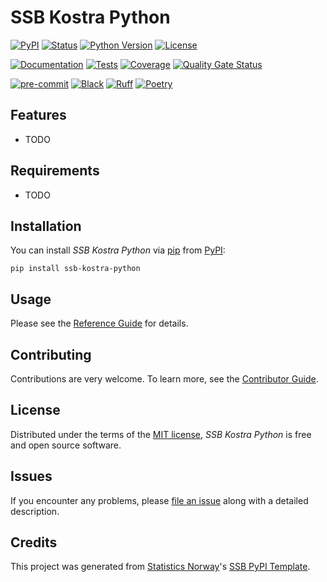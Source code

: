 # SSB Kostra Python

[![PyPI](https://img.shields.io/pypi/v/ssb-kostra-python.svg)][pypi status]
[![Status](https://img.shields.io/pypi/status/ssb-kostra-python.svg)][pypi status]
[![Python Version](https://img.shields.io/pypi/pyversions/ssb-kostra-python)][pypi status]
[![License](https://img.shields.io/pypi/l/ssb-kostra-python)][license]

[![Documentation](https://github.com/statisticsnorway/ssb-kostra-python/actions/workflows/docs.yml/badge.svg)][documentation]
[![Tests](https://github.com/statisticsnorway/ssb-kostra-python/actions/workflows/tests.yml/badge.svg)][tests]
[![Coverage](https://sonarcloud.io/api/project_badges/measure?project=statisticsnorway_ssb-kostra-python&metric=coverage)][sonarcov]
[![Quality Gate Status](https://sonarcloud.io/api/project_badges/measure?project=statisticsnorway_ssb-kostra-python&metric=alert_status)][sonarquality]

[![pre-commit](https://img.shields.io/badge/pre--commit-enabled-brightgreen?logo=pre-commit&logoColor=white)][pre-commit]
[![Black](https://img.shields.io/badge/code%20style-black-000000.svg)][black]
[![Ruff](https://img.shields.io/endpoint?url=https://raw.githubusercontent.com/astral-sh/ruff/main/assets/badge/v2.json)](https://github.com/astral-sh/ruff)
[![Poetry](https://img.shields.io/endpoint?url=https://python-poetry.org/badge/v0.json)][poetry]

[pypi status]: https://pypi.org/project/ssb-kostra-python/
[documentation]: https://statisticsnorway.github.io/ssb-kostra-python
[tests]: https://github.com/statisticsnorway/ssb-kostra-python/actions?workflow=Tests

[sonarcov]: https://sonarcloud.io/summary/overall?id=statisticsnorway_ssb-kostra-python
[sonarquality]: https://sonarcloud.io/summary/overall?id=statisticsnorway_ssb-kostra-python
[pre-commit]: https://github.com/pre-commit/pre-commit
[black]: https://github.com/psf/black
[poetry]: https://python-poetry.org/

## Features

- TODO

## Requirements

- TODO

## Installation

You can install _SSB Kostra Python_ via [pip] from [PyPI]:

```console
pip install ssb-kostra-python
```

## Usage

Please see the [Reference Guide] for details.

## Contributing

Contributions are very welcome.
To learn more, see the [Contributor Guide].

## License

Distributed under the terms of the [MIT license][license],
_SSB Kostra Python_ is free and open source software.

## Issues

If you encounter any problems,
please [file an issue] along with a detailed description.

## Credits

This project was generated from [Statistics Norway]'s [SSB PyPI Template].

[statistics norway]: https://www.ssb.no/en
[pypi]: https://pypi.org/
[ssb pypi template]: https://github.com/statisticsnorway/ssb-pypitemplate
[file an issue]: https://github.com/statisticsnorway/ssb-kostra-python/issues
[pip]: https://pip.pypa.io/

<!-- github-only -->

[license]: https://github.com/statisticsnorway/ssb-kostra-python/blob/main/LICENSE
[contributor guide]: https://github.com/statisticsnorway/ssb-kostra-python/blob/main/CONTRIBUTING.md
[reference guide]: https://statisticsnorway.github.io/ssb-kostra-python/reference.html
